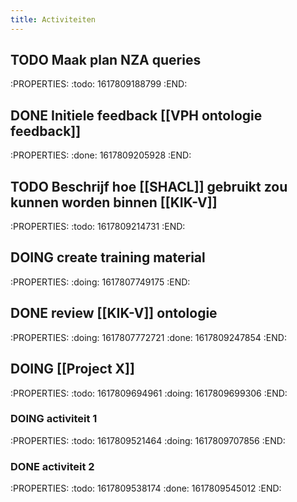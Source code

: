```yaml
---
title: Activiteiten
---
```


## TODO Maak plan NZA queries
:PROPERTIES:
:todo: 1617809188799
:END:
## DONE Initiele feedback [[VPH ontologie feedback]]
:PROPERTIES:
:done: 1617809205928
:END:
## TODO Beschrijf hoe [[SHACL]] gebruikt zou kunnen worden binnen [[KIK-V]]
:PROPERTIES:
:todo: 1617809214731
:END:
## DOING create training material
:PROPERTIES:
:doing: 1617807749175
:END:
## DONE review [[KIK-V]] ontologie
:PROPERTIES:
:doing: 1617807772721
:done: 1617809247854
:END:
## DOING [[Project X]]
:PROPERTIES:
:todo: 1617809694961
:doing: 1617809699306
:END:
### DOING activiteit 1
:PROPERTIES:
:todo: 1617809521464
:doing: 1617809707856
:END:
### DONE activiteit 2
:PROPERTIES:
:todo: 1617809538174
:done: 1617809545012
:END:
###
